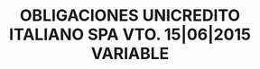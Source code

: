 ---
layout: asset
title: OBLIGACIONES UNICREDITO ITALIANO SPA VTO. 15|06|2015 VARIABLE
isin: XS0220921117
---